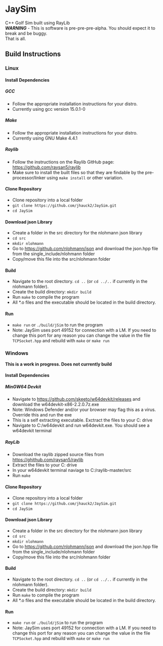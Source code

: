 # JaySim
C++ Golf Sim built using RayLib  
***WARNING*** - This is software is pre-pre-pre-alpha. You should expect it to break and be buggy.  
That is all.  
## Build Instructions
### Linux
#### Install Dependencies
##### GCC
- Follow the appropriate installation instructions for your distro.
- Currently using gcc version 15.0.1-0
##### Make
- Follow the appropriate installation instructions for your distro.
- Currently using GNU Make 4.4.1
##### Raylib 
- Follow the instructions on the Raylib GitHub page: https://github.com/raysan5/raylib
- Make sure to install the built files so that they are findable by the pre-processor/linker using `make install` or other variation.
#### Clone Repository
- Clone repository into a local folder
- `git clone https://github.com/jhauck2/JaySim.git`
- `cd JaySim`
#### Download json Library
- Create a folder in the src directory for the nlohmann json library
- `cd src`
- `mkdir nlohmann`
- Go to https://github.com/nlohmann/json and download the json.hpp file from the single_include/nlohmann folder
- Copy/move this file into the src/nlohmann folder
#### Build
- Navigate to the root directory. `cd ..` (or `cd ../..` if currently in the nlohmann folder).
- Create the build directory: `mkdir build`
- Run `make` to compile the program
- All *.o files and the executable should be located in the build directory.
#### Run
- `make run` or `./build/jSim` to run the program
- Note: JaySim uses port 49152 for connection with a LM. If you need to change this port for any reason you can change the value in the file `TCPSocket.hpp` and rebuild with `make` or `make run`
  
### Windows  
**This is a work in progress. Does not currently build**
#### Install Dependencies
##### MinGW64 Devkit
- Navigate to https://github.com/skeeto/w64devkit/releases and download the w64devkit-x86-2.2.0.7z.exe
- Note: Windows Defender and/or your browser may flag this as a virus. Override this and run the exe
- This is a self extracting executable. Exctract the files to your C: drive
- Navigate to C:/w64devkit and run w64devkit.exe. You should see a w64devkit terminal
##### RayLib
- Download the raylib zipped source files from https://ghithub.com/raysan5/raylib
- Extract the files to your C: drive
- In your w64devkit terminal naviage to C:/raylib-master/src
- Run `make`
#### Clone Repository
- Clone repository into a local folder
- `git clone https://github.com/jhauck2/JaySim.git`
- `cd JaySim`
#### Download json Library
- Create a folder in the src directory for the nlohmann json library
- `cd src`
- `mkdir nlohmann`
- Go to https://github.com/nlohmann/json and download the json.hpp file from the single_include/nlohmann folder
- Copy/move this file into the src/nlohmann folder
#### Build
- Navigate to the root directory. `cd ..` (or `cd ../..` if currently in the nlohmann folder).
- Create the build directory: `mkdir build`
- Run `make` to compile the program
- All *.o files and the executable should be located in the build directory.
#### Run
- `make run` or `./build/jSim` to run the program
- Note: JaySim uses port 49152 for connection with a LM. If you need to change this port for any reason you can change the value in the file `TCPSocket.hpp` and rebuild with `make` or `make run`

